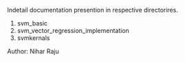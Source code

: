 
Indetail documentation presention in respective directorires.
1. svm_basic
2. svm_vector_regression_implementation
3. svmkernals  

Author: Nihar Raju
